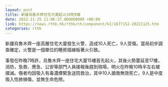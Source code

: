 ```yaml
---
layout: post
title: 新疆烏魯木齊住宅大廈起火10死9傷
date: 2022-11-25 11:06:37.000000000 +08:00
link: https://news.rthk.hk/rthk/ch/component/k2/1677152-20221125.htm
categories: rthk
---
```


新疆烏魯木齊一座高層住宅大廈發生火警，造成10人死亡，9人受傷。當局初步調查確定，火警是一個單位的睡房插線板著火引致。

事發在昨晚7時許，烏魯木齊一座住宅大廈15樓首先起火，其後火勢蔓延至17樓，消防，急救、應急、公安等部門人員接報後趕到現場，明火在昨晚10時半左右被撲滅。傷者均因吸入有毒濃煙緊急送院救治，其中10人搶救無效死亡，9人是中度吸入性肺損傷，並無生命危險。
